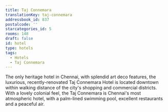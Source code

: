 ```yaml
---
title: Taj Connemara
translationKey: taj-connemara
addressbook_id: 837
postalcode: ''
starcategories_id: 5
rooms: 148
draft: false
id: hotel
type: hotels
tags:
  - Hotels
  - Taj Connemara
---
```

The only heritage hotel in Chennai, with splendid art deco features, the luxurious, recently-renovated Taj Connemara Hotel is located downtown within walking distance of the city's shopping and commercial districts. With a lovely colonial feel, the Taj Connemara is Chennai's most atmospheric hotel, with a palm-lined swimming pool, excellent restaurants and a peaceful air.